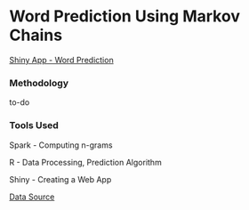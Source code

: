 # Word Prediction Using Markov Chains

 
[Shiny App - Word Prediction](https://aadityaubhat.shinyapps.io/app_word_prediction/)




### Methodology 

to-do


### Tools Used

Spark -  Computing n-grams

R - Data Processing, Prediction Algorithm

Shiny - Creating a Web App

[Data Source](https://d396qusza40orc.cloudfront.net/dsscapstone/dataset/Coursera-SwiftKey.zip)
